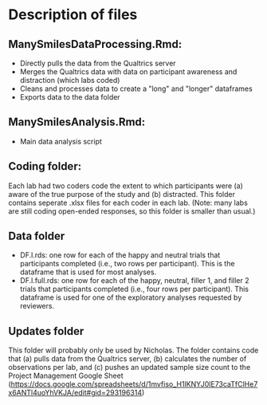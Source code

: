 # Description of files
## ManySmilesDataProcessing.Rmd:
- Directly pulls the data from the Qualtrics server
- Merges the Qualtrics data with data on participant awareness and distraction (which labs coded)
- Cleans and processes data to create a "long"  and "longer" dataframes
- Exports data to the data folder

## ManySmilesAnalysis.Rmd:
- Main data analysis script

## Coding folder:
Each lab had two coders code the extent to which participants were (a) aware of the true purpose of the study and (b) distracted. This folder contains seperate .xlsx files for each coder in each lab. (Note: many labs are still coding open-ended responses, so this folder is smaller than usual.)

## Data folder
- DF.l.rds: one row for each of the happy and neutral trials that participants completed (i.e., two rows per participant). This is the dataframe that is used for most analyses.
- DF.l.full.rds: one row for each of the happy, neutral, filler 1, and filler 2 trials that participants completed (i.e., four rows per participant). This dataframe is used for one of the exploratory analyses requested by reviewers.

## Updates folder
This folder will probably only be used by Nicholas. The folder contains code that (a) pulls data from the Qualtrics server, (b) calculates the number of observations per lab, and (c) pushes an updated sample size count to the Project Management Google Sheet (https://docs.google.com/spreadsheets/d/1mvfiso_H1lKNYJ0lE73caTfClHe7x6ANTl4uoYhVKJA/edit#gid=293196314)
